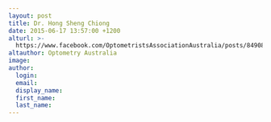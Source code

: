 ```yaml
---
layout: post
title: Dr. Hong Sheng Chiong
date: 2015-06-17 13:57:00 +1200
alturl: >-
  https://www.facebook.com/OptometristsAssociationAustralia/posts/849082555185223
altauthor: Optometry Australia
image:
author:
  login:
  email:
  display_name:
  first_name:
  last_name:
---
```


